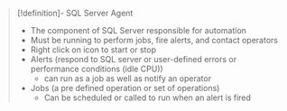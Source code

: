 
>[!definition]- SQL Server Agent
>- The component of SQL Server responsible for automation
>- Must be running to perform jobs, fire alerts, and contact operators
>- Right click on icon to start or stop
>- Alerts (respond to SQL server or user-defined errors or performance conditions (idle CPU))
>	- can run as a job as well as notify an operator
>- Jobs (a pre defined operation or set of operations)
>	- Can be scheduled or called to run when an alert is fired



